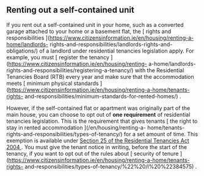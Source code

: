 ##  Renting out a self-contained unit

If you rent out a self-contained unit in your home, such as a converted garage
attached to your home or a basement flat, the [ rights and responsibilities
](https://www.citizensinformation.ie/en/housing/renting-a-home/landlords-
rights-and-responsibilities/landlords-rights-and-obligations/) of a landlord
under residential tenancies legislation apply. For example, you must [
register the tenancy ](https://www.citizensinformation.ie/en/housing/renting-
a-home/landlords-rights-and-responsibilities/registering-a-tenancy/) with the
Residential Tenancies Board (RTB) every year and make sure that the
accommodation meets [ minimum physical standards
](https://www.citizensinformation.ie/en/housing/renting-a-home/tenants-rights-
and-responsibilities/minimum-standards-for-rented-homes/) .

However, if the self-contained flat or apartment was originally part of the
main house, you can choose to opt out of **one** **requirement** of
residential tenancies legislation. This is the requirement that gives tenants
[ the right to stay in rented accommodation ](/en/housing/renting-a-
home/tenants-rights-and-responsibilities/types-of-tenancy/) for a set amount
of time. This exemption is available under [ Section 25 of the Residential
Tenancies Act 2004
](http://www.irishstatutebook.ie/eli/2004/act/27/section/25/enacted/en/html#sec25)
. You must give the tenant notice in writing, before the start of the tenancy,
if you want to opt out of the rules about [ security of tenure
](https://www.citizensinformation.ie/en/housing/renting-a-home/tenants-rights-
and-responsibilities/types-of-tenancy/%22%20/l%20%22384575) .
